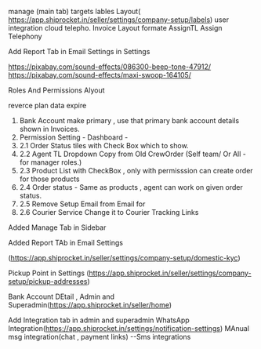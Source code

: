 
<!-- Manage Tab -->
manage (main tab)
targets
lables Layout(  https://app.shiprocket.in/seller/settings/company-setup/labels)
user integration cloud telepho.
Invoice Layout formate
AssignTL
Assign Telephony

<!-- Reports -->
Add Report Tab in Email Settings in Settings

<!-- Notification tunes -->
https://pixabay.com/sound-effects/086300-beep-tone-47912/
https://pixabay.com/sound-effects/maxi-swoop-164105/

<!-- Roles And Permissions -->  
Roles And Permissions Alyout
<!-- Admin DAshboard -->
reverce plan data expire
 <!-- Admin Settings -->
1. Bank Account make primary , use that primary bank account details shown in Invoices.
2. Permission Setting - Dashboard - 
3. 2.1 Order Status tiles with Check Box which to show. 
4. 2.2 Agent TL Dropdown Copy from Old CrewOrder (Self team/ Or All - for manager roles.)
5. 2.3 Product List with CheckBox , only with permisssion can create order for those products
6. 2.4 Order status - Same as products , agent can work on given order status.
7. 2.5 Remove Setup Email from Email for 
8. 2.6 Courier Service Change it to Courier Tracking Links
<!--===================================================================================================================================-->
Added Manage Tab in Sidebar

Added Report TAb in Email Settings


<!-- Get Started KYC -->
(https://app.shiprocket.in/seller/settings/company-setup/domestic-kyc)
<!-- Pickup Point -->
Pickup Point in Settings (https://app.shiprocket.in/seller/settings/company-setup/pickup-addresses)

<!-- BAnk Details -->
Bank Account DEtail , Admin and Superadmin(https://app.shiprocket.in/seller/home)

<!-- whatsapp Integration -->
 Add Integration tab in admin and superadmin
WhatsApp Integration(https://app.shiprocket.in/settings/notification-settings)
MAnual msg integration(chat , payment links)
--Sms integrations
